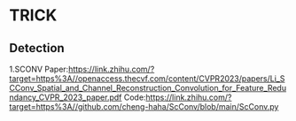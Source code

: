 # TRICK
## Detection

1.SCONV
Paper:https://link.zhihu.com/?target=https%3A//openaccess.thecvf.com/content/CVPR2023/papers/Li_SCConv_Spatial_and_Channel_Reconstruction_Convolution_for_Feature_Redundancy_CVPR_2023_paper.pdf
Code:https://link.zhihu.com/?target=https%3A//github.com/cheng-haha/ScConv/blob/main/ScConv.py
